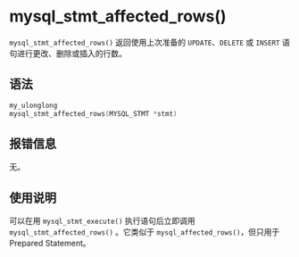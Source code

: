 mysql_stmt_affected_rows() 
===============================================

`mysql_stmt_affected_rows()` 返回使用上次准备的 `UPDATE`、`DELETE` 或 `INSERT` 语句进行更改、删除或插入的行数。

语法 
-----------------------

```c
my_ulonglong
mysql_stmt_affected_rows(MYSQL_STMT *stmt)
```



报错信息 
-------------------------

无。

使用说明 
-------------------------

可以在用 `mysql_stmt_execute()` 执行语句后立即调用 `mysql_stmt_affected_rows()` 。它类似于 `mysql_affected_rows()`，但只用于 Prepared Statement。
